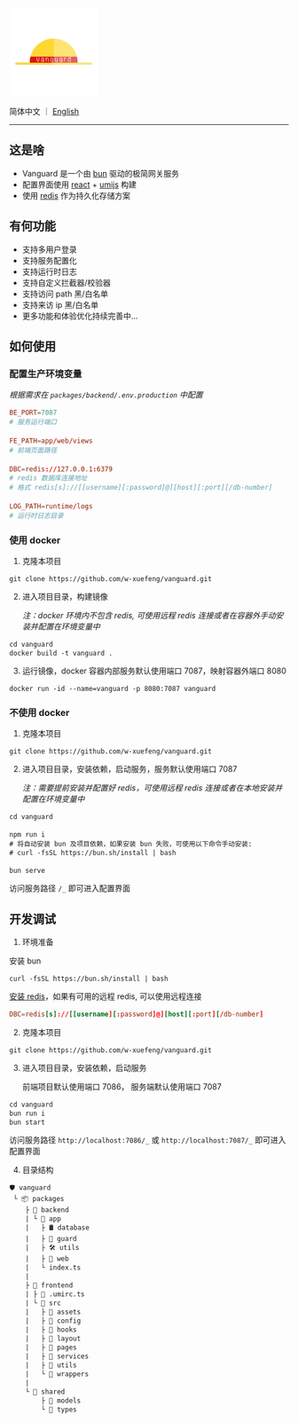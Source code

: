 <img src="packages/frontend/src/assets/logo.png" width="160px" />

简体中文 ｜ [English](README.md)

---

## 这是啥

- Vanguard 是一个由 [bun](https://bun.sh) 驱动的极简网关服务
- 配置界面使用 [react](https://react.dev/) + [umijs](https://umijs.org/) 构建
- 使用 [redis](https://redis.io/) 作为持久化存储方案

## 有何功能

- 支持多用户登录
- 支持服务配置化
- 支持运行时日志
- 支持自定义拦截器/校验器
- 支持访问 path 黑/白名单
- 支持来访 ip 黑/白名单
- 更多功能和体验优化持续完善中...

## 如何使用

### 配置生产环境变量

_根据需求在 `packages/backend/.env.production` 中配置_

```toml
BE_PORT=7087
# 服务运行端口

FE_PATH=app/web/views
# 前端页面路径

DBC=redis://127.0.0.1:6379
# redis 数据库连接地址
# 格式 redis[s]://[[username][:password]@][host][:port][/db-number]

LOG_PATH=runtime/logs
# 运行时日志目录
```

### 使用 docker

1. 克隆本项目

```shell
git clone https://github.com/w-xuefeng/vanguard.git
```

2. 进入项目目录，构建镜像

   _注：docker 环境内不包含 redis, 可使用远程 redis 连接或者在容器外手动安装并配置在环境变量中_

```shell
cd vanguard
docker build -t vanguard .
```

3. 运行镜像，docker 容器内部服务默认使用端口 7087，映射容器外端口 8080

```shell
docker run -id --name=vanguard -p 8080:7087 vanguard
```

### 不使用 docker

1. 克隆本项目

```shell
git clone https://github.com/w-xuefeng/vanguard.git
```

2. 进入项目目录，安装依赖，启动服务，服务默认使用端口 7087

   _注：需要提前安装并配置好 redis，可使用远程 redis 连接或者在本地安装并配置在环境变量中_

```shell
cd vanguard

npm run i
# 将自动安装 bun 及项目依赖，如果安装 bun 失败，可使用以下命令手动安装:
# curl -fsSL https://bun.sh/install | bash

bun serve
```

访问服务路径 `/_` 即可进入配置界面

## 开发调试

1. 环境准备

安装 bun

```shell
curl -fsSL https://bun.sh/install | bash
```

[安装 redis](https://redis.io/docs/getting-started/installation/)，如果有可用的远程 redis, 可以使用远程连接

```toml
DBC=redis[s]://[[username][:password]@][host][:port][/db-number]
```

2. 克隆本项目

```shell
git clone https://github.com/w-xuefeng/vanguard.git
```

3. 进入项目目录，安装依赖，启动服务

   前端项目默认使用端口 7086， 服务端默认使用端口 7087

```shell
cd vanguard
bun run i
bun start
```

访问服务路径 `http://localhost:7086/_` 或 `http://localhost:7087/_`
即可进入配置界面

4. 目录结构

```
🛡︎ vanguard
 └ 📦 packages
    ├ 📂 backend
    | └ 📂 app
    |   ├ 🛢️ database
    |   ├ 📜 guard
    |   ├ 🛠️ utils
    |   ├ 📑 web
    |   └ index.ts
    |
    ├ 📂 frontend
    | ├ 📜 .umirc.ts
    | └ 📂 src
    |   ├ 📜 assets
    |   ├ 📜 config
    |   ├ 📜 hooks
    |   ├ 📜 layout
    |   ├ 📜 pages
    |   ├ 📜 services
    |   ├ 📜 utils
    |   └ 📜 wrappers
    |
    └ 📂 shared
        ├ 📜 models
        └ 📜 types
```
